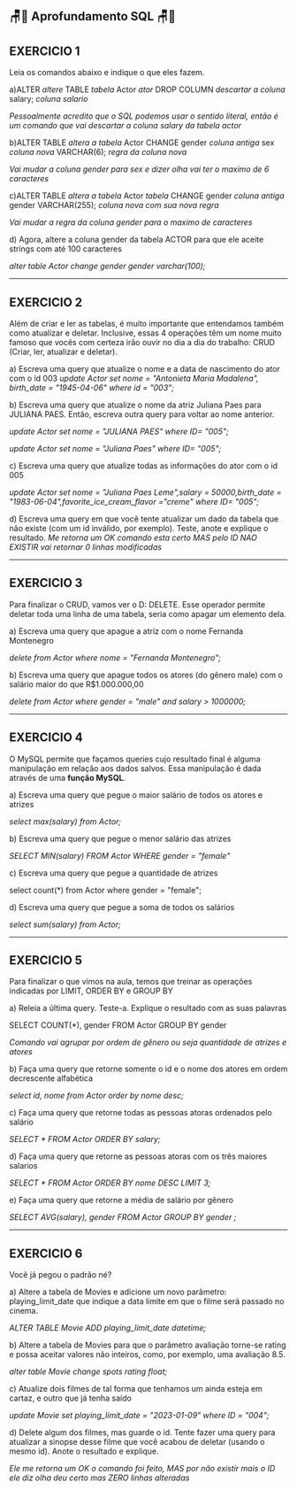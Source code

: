 🪑🎲 Aprofundamento SQL 🪑🎲
---
## EXERCICIO 1

Leia os comandos abaixo e indique o que eles fazem. 

a)ALTER *altere*
 TABLE *tabela*
 Actor *ator*
  DROP COLUMN *descartar a coluna*
  salary; *coluna salario*

*Pessoalmente acredito que o SQL podemos usar o sentido literal, então*
*é um comando que vai descartar a coluna salary da tabela actor*

b)ALTER TABLE *altera a tabela*
 Actor
CHANGE 
gender *coluna antiga*
sex *coluna nova*
VARCHAR(6); *regra da coluna nova*

*Vai mudar a coluna gender para sex e dizer olha vai ter o maximo de 6 caracteres*

c)ALTER TABLE *altera a tabela*
Actor *tabela*
CHANGE 
gender *coluna antiga*
gender VARCHAR(255); *coluna nova com sua nova regra*

*Vai mudar a regra da coluna gender para o maximo de caracteres*

d) Agora,  altere a coluna gender da tabela ACTOR para que ele aceite strings com até 100 caracteres

*alter table Actor change gender gender varchar(100);*

---
## EXERCICIO 2

Além de criar e ler as tabelas, é muito importante que entendamos também como atualizar e deletar. Inclusive, essas 4 operações têm um nome muito famoso que vocês com certeza irão ouvir no dia a dia do trabalho: CRUD (Criar, ler, atualizar e deletar).

a) Escreva uma query que atualize o nome e a data de nascimento do ator com o id 003
*update Actor set nome = "Antonieta Maria Madalena", birth_date = "1945-04-06" where id = "003";*

b) Escreva uma query que atualize o nome da atriz Juliana Paes para JULIANA PAES. Então, escreva outra query para voltar ao nome anterior.

*update Actor set nome = "JULIANA PAES" where ID= "005";*

*update Actor set nome = "Juliana Paes" where ID= "005";*

c) Escreva uma query que atualize todas as informações do ator com o id 005

*update Actor set nome = "Juliana Paes Leme",salary = 50000,birth_date = "1983-06-04",favorite_ice_cream_flavor ="creme" where ID= "005";*

d) Escreva uma query em que você tente atualizar um dado da tabela que não existe (com um id inválido, por exemplo). Teste, anote e explique o resultado. 
*Me retorna um OK  comando esta certo MAS pelo ID NAO EXISTIR vai retornar 0 linhas modificadas*

---
## EXERCICIO 3

Para finalizar o CRUD, vamos ver o D: DELETE. Esse operador permite deletar toda uma linha de uma tabela, seria como apagar um elemento dela. 

a) Escreva uma query que apague a atriz com o nome Fernanda Montenegro

*delete from Actor where nome = "Fernanda Montenegro";*

b) Escreva uma query que apague todos os atores (do gênero male) com o salário maior do que R$1.000.000,00

*delete from Actor where gender = "male" and salary > 1000000;*

---

## EXERCICIO 4

O MySQL permite que façamos queries cujo resultado final é alguma manipulação em relação aos dados salvos. Essa manipulação é dada através de uma **função MySQL**.

a) Escreva uma query que pegue o maior salário de todos os atores e atrizes

*select max(salary) from Actor;*

b) Escreva uma query que pegue o menor salário das atrizes

*SELECT MIN(salary) FROM Actor WHERE gender = "female"*

c) Escreva uma query que pegue a quantidade de atrizes

select count(*) from Actor where gender = "female";

d) Escreva uma query que pegue a soma de todos os salários

*select sum(salary) from Actor;*

---
## EXERCICIO 5

Para finalizar o que vimos na aula, temos que treinar as operações indicadas por LIMIT, ORDER BY e GROUP BY

a) Releia a última query. Teste-a. Explique o resultado com as suas palavras

SELECT COUNT(*), gender
FROM Actor
GROUP BY gender

*Comando vai agrupar por ordem de gênero ou seja quantidade de atrizes e atores*

b) Faça uma query que retorne somente o id e o nome dos atores em ordem decrescente alfabética

*select id, nome from Actor order by nome desc;*

c) Faça uma query que retorne todas as pessoas atoras ordenados pelo salário

*SELECT * FROM Actor ORDER BY salary;*

d) Faça uma query que retorne as pessoas atoras com os três maiores salarios

*SELECT * FROM Actor ORDER BY nome DESC LIMIT 3;*

e) Faça uma query que retorne a média de salário por gênero

*SELECT AVG(salary), gender FROM Actor GROUP BY gender ;*

---
## EXERCICIO 6

Você já pegou o padrão né?

a) Altere a tabela de Movies e adicione um novo parâmetro: playing_limit_date que indique a data limite em que o filme será passado no cinema. 

*ALTER TABLE Movie ADD playing_limit_date datetime;*

b) Altere a tabela de Movies para que o parâmetro avaliação torne-se rating e possa aceitar valores não inteiros, como, por exemplo, uma avaliação 8.5.

*alter table Movie change spots rating float;*

c) Atualize dois filmes de tal forma que tenhamos um  ainda esteja em cartaz, e outro que já tenha saído 

*update Movie set playing_limit_date = "2023-01-09" where ID = "004";*

d) Delete algum dos filmes, mas guarde o id. Tente fazer uma query para atualizar a sinopse desse filme que você acabou de deletar (usando o mesmo id). Anote o resultado e explique.

*Ele me retorna um OK o comando foi feito, MAS por não existir mais o ID ele diz olha deu certo mas ZERO linhas alteradas*


